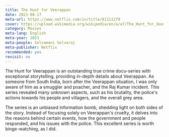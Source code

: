 ```yaml
---
title: The Hunt for Veerappan
date: 2023-08-17
meta-url: https://www.netflix.com/in/title/81111279
cover: https://upload.wikimedia.org/wikipedia/en/a/a7/The_Hunt_for_Veerappan_poster.jpeg
category: Movies
meta-lang: English
meta-year: 2023
meta-people: Selvamani Selvaraj
meta-publisher: Netflix
recommended: yes
revisit: no
---
```

The Hunt for Veerappan is an outstanding true crime docu-series with exceptional storytelling, providing in-depth details about Veerappan. As someone from South India, born after the Veerappan situation, I was only aware of him as a smuggler and poacher, and the Raj Kumar incident. This series revealed many unknown aspects, such as his brutality, the police's actions towards his people and villagers, and the overall grey area.

The series is an unbiased information bomb, shedding light on both sides of the story. Instead of focusing solely on Veerappan's cruelty, it delves into the reasons behind certain events, how the government and people responded, and his issues with the police. This excellent series is worth binge-watching, as I did.